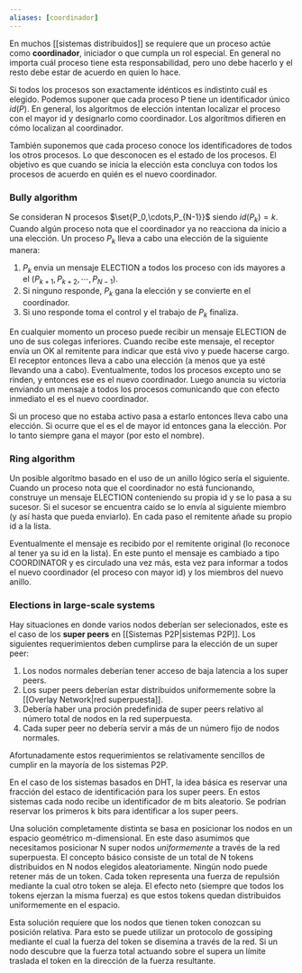 ```yaml
---
aliases: [coordinador]
---
```


En muchos [[sistemas distribuidos]] se requiere que un proceso actúe como **coordinador**, iniciador o que cumpla un rol especial. En general no importa cuál proceso tiene esta responsabilidad, pero uno debe hacerlo y el resto debe estar de acuerdo en quien lo hace.

Si todos los procesos son exactamente idénticos es indistinto cuál es elegido. Podemos suponer que cada proceso P tiene un identificador único $id(P)$. En general, los algorítmos de elección intentan localizar el proceso con el mayor id y designarlo como coordinador. Los algorítmos difieren en cómo localizan al coordinador.

También suponemos que cada proceso conoce los identificadores de todos los otros procesos. Lo que desconocen es el estado de los procesos. El objetivo es que cuando se inicia la elección esta concluya con todos los procesos de acuerdo en quién es el nuevo coordinador.

### Bully algorithm
Se consideran N procesos $\set{P_0,\cdots,P_{N-1}}$ siendo $id(P_k)=k$. Cuando algún proceso nota que el coordinador ya no reacciona da inicio a una elección. Un proceso $P_k$ lleva a cabo una elección de la siguiente manera:
1. $P_k$ envia un mensaje ELECTION a todos los proceso con ids mayores a el ($P_{k+1},P_{k+2},\cdots,P_{N-1}$).
2. Si ninguno responde, $P_k$ gana la elección y se convierte en el coordinador.
3. Si uno responde toma el control y el trabajo de $P_k$ finaliza.

En cualquier momento un proceso puede recibir un mensaje ELECTION de uno de sus colegas inferiores. Cuando recibe este mensaje, el receptor envía un OK al remitente para indicar que está vivo y puede hacerse cargo. El receptor entonces lleva a cabo una elección (a menos que ya esté llevando una a cabo). Eventualmente, todos los procesos excepto uno se rinden, y entonces ese es el nuevo coordinador. Luego anuncia su victoria enviando un mensaje a todos los procesos comunicando que con efecto inmediato el es el nuevo coordinador.

Si un proceso que no estaba activo pasa a estarlo entonces lleva cabo una elección. Si ocurre que el es el de mayor id entonces gana la elección. Por lo tanto siempre gana el mayor (por esto el nombre).

### Ring algorithm
Un posible algorítmo basado en el uso de un anillo lógico sería el siguiente. Cuando un proceso nota que el coordinador no está funcionando, construye un mensaje ELECTION conteniendo su propia id y se lo pasa a su sucesor. Si el sucesor se encuentra caido se lo envía al siguiente miembro (y así hasta que pueda enviarlo). En cada paso el remitente añade su propio id a la lista.

Eventualmente el mensaje es recibido por el remitente original (lo reconoce al tener ya su id en la lista). En este punto el mensaje es cambiado a tipo COORDINATOR y es circulado una vez más, esta vez para informar a todos el nuevo coordinador (el proceso con mayor id) y los miembros del nuevo anillo.

### Elections in large-scale systems
Hay situaciones en donde varios nodos deberían ser selecionados, este es el caso de los **super peers** en [[Sistemas P2P|sistemas P2P]]. Los siguientes requerimientos deben cumplirse para la elección de un super peer:
1. Los nodos normales deberían tener acceso de baja latencia a los super peers.
2. Los super peers deberían estar distribuidos uniformemente sobre la [[Overlay Network|red superpuesta]].
3. Debería haber una proción predefinida de super peers relativo al número total de nodos en la red superpuesta.
4. Cada super peer no debería servir a más de un número fijo de nodos normales.

Afortunadamente estos requerimientos se relativamente sencillos de cumplir en la mayoría de los sistemas P2P.

En el caso de los sistemas basados en DHT, la idea básica es reservar una fracción del estaco de identificación para los super peers. En estos sistemas cada nodo recibe un identificador de m bits aleatorio. Se podrían reservar los primeros k bits para identificar a los super peers.

Una solución completamente distinta se basa en posicionar los nodos en un espacio geométrico m-dimensional. En este daso asumimos que necesitamos posicionar N super nodos *uniformemente* a través de la red superpuesta. El concepto básico consiste de un total de N tokens distribuidos en N nodos elegidos aleatoriamente. Ningún nodo puede retener más de un token. Cada token representa una fuerza de repulsión mediante la cual otro token se aleja. El efecto neto (siempre que todos los tokens ejerzan la misma fuerza) es que estos tokens quedan distribuidos uniformemente en el espacio.

Esta solución requiere que los nodos que tienen token conozcan su posición relativa. Para esto se puede utilizar un protocolo de gossiping mediante el cual la fuerza del token se disemina a través de la red. Si un nodo descubre que la fuerza total actuando sobre el supera un límite traslada el token en la dirección de la fuerza resultante.